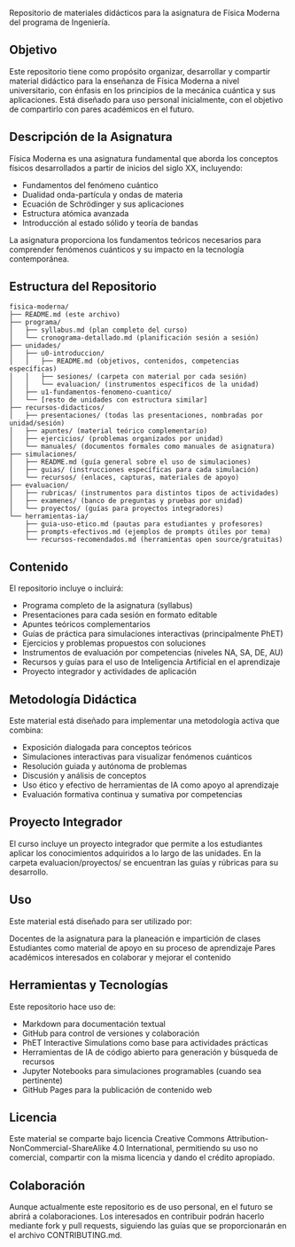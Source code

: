 Repositorio de materiales didácticos para la asignatura de Física Moderna del programa de Ingeniería.

## Objetivo
Este repositorio tiene como propósito organizar, desarrollar y compartir material didáctico para la enseñanza de Física Moderna a nivel universitario, con énfasis en los principios de la mecánica cuántica y sus aplicaciones. Está diseñado para uso personal inicialmente, con el objetivo de compartirlo con pares académicos en el futuro.

## Descripción de la Asignatura
Física Moderna es una asignatura fundamental que aborda los conceptos físicos desarrollados a partir de inicios del siglo XX, incluyendo:

- Fundamentos del fenómeno cuántico
- Dualidad onda-partícula y ondas de materia
- Ecuación de Schrödinger y sus aplicaciones
- Estructura atómica avanzada
- Introducción al estado sólido y teoría de bandas

La asignatura proporciona los fundamentos teóricos necesarios para comprender fenómenos cuánticos y su impacto en la tecnología contemporánea.

## Estructura del Repositorio

```
fisica-moderna/
├── README.md (este archivo)
├── programa/
│   ├── syllabus.md (plan completo del curso)
│   └── cronograma-detallado.md (planificación sesión a sesión)
├── unidades/
│   ├── u0-introduccion/
│   │   ├── README.md (objetivos, contenidos, competencias específicas)
│   │   ├── sesiones/ (carpeta con material por cada sesión)
│   │   └── evaluacion/ (instrumentos específicos de la unidad)
│   ├── u1-fundamentos-fenomeno-cuantico/
│   └── [resto de unidades con estructura similar]
├── recursos-didacticos/
│   ├── presentaciones/ (todas las presentaciones, nombradas por unidad/sesión)
│   ├── apuntes/ (material teórico complementario)
│   ├── ejercicios/ (problemas organizados por unidad)
│   └── manuales/ (documentos formales como manuales de asignatura)
├── simulaciones/
│   ├── README.md (guía general sobre el uso de simulaciones)
│   ├── guias/ (instrucciones específicas para cada simulación)
│   └── recursos/ (enlaces, capturas, materiales de apoyo)
├── evaluacion/
│   ├── rubricas/ (instrumentos para distintos tipos de actividades)
│   ├── examenes/ (banco de preguntas y pruebas por unidad)
│   └── proyectos/ (guías para proyectos integradores)
└── herramientas-ia/
    ├── guia-uso-etico.md (pautas para estudiantes y profesores)
    ├── prompts-efectivos.md (ejemplos de prompts útiles por tema)
    └── recursos-recomendados.md (herramientas open source/gratuitas)
```

## Contenido
El repositorio incluye o incluirá:

- Programa completo de la asignatura (syllabus)
- Presentaciones para cada sesión en formato editable
- Apuntes teóricos complementarios
- Guías de práctica para simulaciones interactivas (principalmente PhET)
- Ejercicios y problemas propuestos con soluciones
- Instrumentos de evaluación por competencias (niveles NA, SA, DE, AU)
- Recursos y guías para el uso de Inteligencia Artificial en el aprendizaje
- Proyecto integrador y actividades de aplicación

## Metodología Didáctica
Este material está diseñado para implementar una metodología activa que combina:

- Exposición dialogada para conceptos teóricos
- Simulaciones interactivas para visualizar fenómenos cuánticos
- Resolución guiada y autónoma de problemas
- Discusión y análisis de conceptos
- Uso ético y efectivo de herramientas de IA como apoyo al aprendizaje
- Evaluación formativa continua y sumativa por competencias

## Proyecto Integrador
El curso incluye un proyecto integrador que permite a los estudiantes aplicar los conocimientos adquiridos a lo largo de las unidades. En la carpeta evaluacion/proyectos/ se encuentran las guías y rúbricas para su desarrollo.

## Uso
Este material está diseñado para ser utilizado por:

Docentes de la asignatura para la planeación e impartición de clases
Estudiantes como material de apoyo en su proceso de aprendizaje
Pares académicos interesados en colaborar y mejorar el contenido

## Herramientas y Tecnologías
Este repositorio hace uso de:

- Markdown para documentación textual
- GitHub para control de versiones y colaboración
- PhET Interactive Simulations como base para actividades prácticas
- Herramientas de IA de código abierto para generación y búsqueda de recursos
- Jupyter Notebooks para simulaciones programables (cuando sea pertinente)
- GitHub Pages para la publicación de contenido web

## Licencia
Este material se comparte bajo licencia Creative Commons Attribution-NonCommercial-ShareAlike 4.0 International, permitiendo su uso no comercial, compartir con la misma licencia y dando el crédito apropiado.

## Colaboración
Aunque actualmente este repositorio es de uso personal, en el futuro se abrirá a colaboraciones. Los interesados en contribuir podrán hacerlo mediante fork y pull requests, siguiendo las guías que se proporcionarán en el archivo CONTRIBUTING.md.